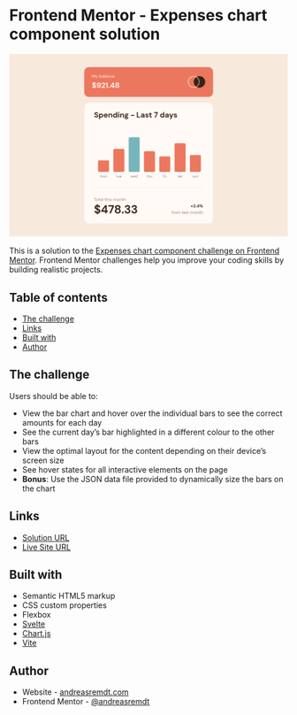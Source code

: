 # Frontend Mentor - Expenses chart component solution

![](./screenshot.png)

This is a solution to the [Expenses chart component challenge on Frontend Mentor](https://www.frontendmentor.io/challenges/expenses-chart-component-e7yJBUdjwt). Frontend Mentor challenges help you improve your coding skills by building realistic projects.

## Table of contents

- [The challenge](#the-challenge)
- [Links](#links)
- [Built with](#built-with)
- [Author](#author)

## The challenge

Users should be able to:

- View the bar chart and hover over the individual bars to see the correct amounts for each day
- See the current day’s bar highlighted in a different colour to the other bars
- View the optimal layout for the content depending on their device’s screen size
- See hover states for all interactive elements on the page
- **Bonus**: Use the JSON data file provided to dynamically size the bars on the chart

## Links

- [Solution URL](https://github.com/andreasremdt/fm-challenges/tree/main/expenses-chart-component/)
- [Live Site URL](https://fm-challenges-ar.netlify.app/expenses-chart-component/)

## Built with

- Semantic HTML5 markup
- CSS custom properties
- Flexbox
- [Svelte](https://svelte.dev/)
- [Chart.js](https://www.chartjs.org/)
- [Vite](https://vitejs.dev/)

## Author

- Website - [andreasremdt.com](https://andreasremdt.com)
- Frontend Mentor - [@andreasremdt](https://www.frontendmentor.io/profile/andreasremdt)
